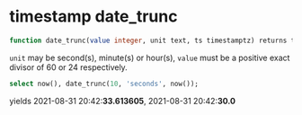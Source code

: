 # timestamp date_trunc  
```sql
function date_trunc(value integer, unit text, ts timestamptz) returns timestamptz
```
`unit` may be second(s), minute(s) or hour(s), `value` must be a positive exact divisor of 60 or 24 respectively.
```sql
select now(), date_trunc(10, 'seconds', now());
```
yields 2021-08-31 20:42:**33.613605**, 2021-08-31 20:42:**30.0**
